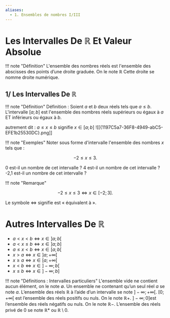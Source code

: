 ```yaml
---
aliases:
  - 1. Ensembles de nombres I/III
---
```

# Les Intervalles De $\mathbb{R}$ Et Valeur Absolue

!!! note "Définition"
 L'ensemble des nombres réels est l'ensemble des abscisses des points d’une droite graduée.
 On le note ℝ 
 Cette droite se nomme droite numérique.
 
## 1/ Les Intervalles De $\mathbb{R}$

!!! note "Définition"
 Définition : Soient $a$ et $b$ deux réels tels que $a\le b$.
 L'intervalle $[a ; b]$ est l'ensemble des nombres réels supérieurs ou égaux à $a$ ET inférieurs ou égaux à $b$.

autrement dit :
$a \le x \le b$ signifie $x \in[a ; b]$
![[{1197C5a7-36F8-4949-abC5-EFE1b25530DC}.png]]

!!! note "Exemples"
 Noter sous forme d'intervalle l'ensemble des nombres $x$ tels que : 

 $$-2 \le x \le 3.$$

 0 est-il un nombre de cet intervalle ?
 4 est-il un nombre de cet intervalle ?
 -2,1 est-il un nombre de cet intervalle ?
 

!!! note "Remarque"

 $$-2 \le x \le 3 \iff x \in [-2 ; 3].$$

 Le symbole $\iff$ signifie est « équivalent à ».

# Autres Intervalles De $\mathbb{R}$
- $a < x < b \iff x \in]a ; b[$
- $a < x ≤ b \iff x \in]a ; b]$
- $a ≤ x < b \iff x \in [a ; b[$
- $x > a \iff x \in ]a ; +\infty[$
- $x \ge a \iff x \in [a ; +\infty[$
- $x < b \iff x \in ] -\infty ; b[$
- $x ≤ b \iff x \in ] -\infty ; b]$


!!! note "Définitions : Intervalles particuliers"
  L'ensemble vide ne contient aucun élément, on le note $\emptyset$.
  Un ensemble ne contenant qu’un seul réel $a$ se note ${a}$.
  L’ensemble des réels $\mathbb{R}$ à l’aide d’un intervalle se note $]-\infty ;+\infty[$.
  $[0 ; +\infty[$ est l’ensemble des réels positifs ou nuls. On le note $\mathbb{R}+$.
  $]-\infty;0]$est l’ensemble des réels négatifs ou nuls. On le note $\mathbb{R}-$.
  L’ensemble des réels privé de 0 se note $\mathbb{R}*$ ou $\mathbb{R}\setminus{0}$.

